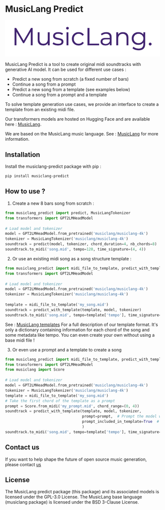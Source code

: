 MusicLang Predict
=================

![MusicLang logo](https://github.com/MusicLang/musiclang/blob/main/documentation/images/MusicLang.png?raw=true "MusicLang")


MusicLang Predict is a tool to create original midi soundtracks with generative AI model.
It can be used for different use cases :
- Predict a new song from scratch (a fixed number of bars)
- Continue a song from a prompt
- Predict a new song from a template (see examples below)
- Continue a song from a prompt and a template

To solve template generation use cases,
we provide an interface to create a template from an existing midi file.

Our transformers models are hosted on Hugging Face and are available here : [MusicLang](https://huggingface.co/MusicLang).

We are based on the MusicLang music language. See : [MusicLang](https://github.com/MusicLang/musiclang) for more information.

Installation
------------

Install the musiclang-predict package with pip :

```bash
pip install musiclang-predict
```


How to use ? 
------------

1. Create a new 8 bars song from scratch :

```python
from musiclang_predict import predict, MusicLangTokenizer
from transformers import GPT2LMHeadModel

# Load model and tokenizer
model = GPT2LMHeadModel.from_pretrained('musiclang/musiclang-4k')
tokenizer = MusicLangTokenizer('musiclang/musiclang-4k')
soundtrack = predict(model, tokenizer, chord_duration=4, nb_chords=8)
soundtrack.to_midi('song.mid', tempo=120, time_signature=(4, 4))
```

2. Or use an existing midi song as a song structure template :
```python
from musiclang_predict import midi_file_to_template, predict_with_template, MusicLangTokenizer
from transformers import GPT2LMHeadModel

# Load model and tokenizer
model = GPT2LMHeadModel.from_pretrained('musiclang/musiclang-4k')
tokenizer = MusicLangTokenizer('musiclang/musiclang-4k')

template = midi_file_to_template('my_song.mid')
soundtrack = predict_with_template(template, model, tokenizer)
soundtrack.to_midi('song.mid', tempo=template['tempo'], time_signature=template['time_signature'])
```

See : [MusicLang templates](https://discovered-scabiosa-ea3.notion.site/Create-a-song-template-with-MusicLang-dfd8cad0a14b464fb3475c7fa19c1a82)
For a full description of our template format.
It's only a dictionary containing information for each chord of the song and some metadata like tempo.
You can even create your own without using a base midi file !

3. Or even use a prompt and a template to create a song

```python
from musiclang_predict import midi_file_to_template, predict_with_template, MusicLangTokenizer
from transformers import GPT2LMHeadModel
from musiclang import Score

# Load model and tokenizer
model = GPT2LMHeadModel.from_pretrained('musiclang/musiclang-4k')
tokenizer = MusicLangTokenizer('musiclang/musiclang-4k')
template = midi_file_to_template('my_song.mid')
# Take the first chord of the template as a prompt
prompt = Score.from_midi('my_prompt.mid', chord_range=(0, 4))
soundtrack = predict_with_template(template, model, tokenizer, 
                                   prompt=prompt,  # Prompt the model with a musiclang score
                                   prompt_included_in_template=True  # To say the prompt score is included in the template
                                   )
soundtrack.to_midi('song.mid', tempo=template['tempo'], time_signature=template['time_signature'])
```

Contact us
----------

If you want to help shape the future of open source music generation,
please contact [us](mailto:fgardin.pro@gmail.com)

License
-------

The MusicLang predict package (this package) and its associated models is licensed under the GPL-3.0 License.
The MusicLang base language (musiclang package) is licensed under the BSD 3-Clause License.
